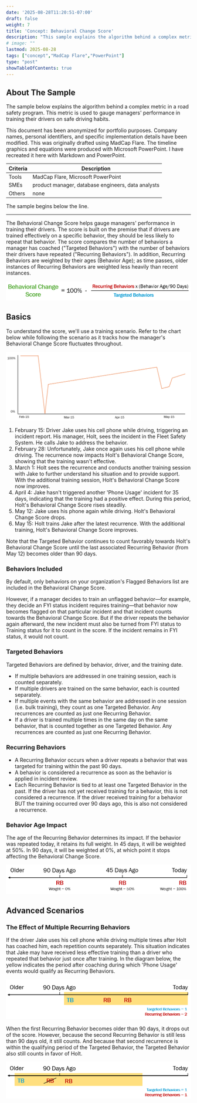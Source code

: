 ```yaml
---
date: '2025-08-28T11:20:51-07:00'
draft: false
weight: 7
title: 'Concept: Behavioral Change Score'
description: "This sample explains the algorithm behind a complex metric in a road safety program."
# image: ""
lastmod: 2025-08-28
tags: ["concept","MadCap Flare","PowerPoint"]
type: "post"
showTableOfContents: true
---
```


## About The Sample

The sample below explains the algorithm behind a complex metric in a road safety program. This metric is used to gauge managers' performance in training their drivers on safe driving habits.

This document has been anonymized for portfolio purposes. Company names, personal identifiers, and specific implementation details have been modified. This was originally drafted using MadCap Flare. The timeline graphics and equations were produced with Microsoft PowerPoint. I have recreated it here with Markdown and PowerPoint.

| Criteria | Description                                        |
|----------|----------------------------------------------------|
| Tools    | MadCap Flare, Microsoft PowerPoint                 |
| SMEs     | product manager, database engineers, data analysts |
| Others   | none                                               |

The sample begins below the line.

---

The Behavioral Change Score helps gauge managers' performance in training their drivers. The score is built on the premise that if drivers are trained effectively on a specific behavior, they should be less likely to repeat that behavior. The score compares the number of behaviors a manager has coached ("Targeted Behaviors") with the number of behaviors their drivers have repeated ("Recurring Behaviors"). In addition, Recurring Behaviors are weighted by their ages (Behavior Age); as time passes, older instances of Recurring Behaviors are weighted less heavily than recent instances.

![Behavioral Change Score equation](/content/samples/CEscore/BCSequation.png)

## Basics

To understand the score, we'll use a training scenario. Refer to the chart below while following the scenario as it tracks how the manager's Behavioral Change Score fluctuates throughout.

![Line graph showing Behavioral Change Score in the given scenario](/content/samples/CEscore/BCSoverview.png)

1. February 15: Driver Jake uses his cell phone while driving, triggering an incident report. His manager, Holt, sees the incident in the Fleet Safety System. He calls Jake to address the behavior.
2. February 28: Unfortunately, Jake once again uses his cell phone while driving. The recurrence now impacts Holt's Behavioral Change Score, showing that the training wasn't effective.
3. March 1: Holt sees the recurrence and conducts another training session with Jake to further understand his situation and to provide support. With the additional training session, Holt's Behavioral Change Score now improves.
4. April 4: Jake hasn't triggered another 'Phone Usage' incident for 35 days, indicating that the training had a positive effect. During this period, Holt's Behavioral Change Score rises steadily.
5. May 12: Jake uses his phone again while driving. Holt's Behavioral Change Score drops.
6. May 15: Holt trains Jake after the latest recurrence. With the additional training, Holt's Behavioral Change Score improves.

Note that the Targeted Behavior continues to count favorably towards Holt's Behavioral Change Score until the last associated Recurring Behavior (from May 12) becomes older than 90 days.

### Behaviors Included

By default, only behaviors on your organization's Flagged Behaviors list are included in the Behavioral Change Score.

However, if a manager decides to train an unflagged behavior—for example, they decide an FYI status incident requires training—that behavior now becomes flagged on that particular incident and that incident counts towards the Behavioral Change Score. But if the driver repeats the behavior again afterward, the new incident must also be turned from FYI status to Training status for it to count in the score. If the incident remains in FYI status, it would not count.

### Targeted Behaviors

Targeted Behaviors are defined by behavior, driver, and the training date.

- If multiple behaviors are addressed in one training session, each is counted separately.
- If multiple drivers are trained on the same behavior, each is counted separately.
- If multiple events with the same behavior are addressed in one session (i.e. bulk training), they count as one Targeted Behavior. Any recurrences are counted as just one Recurring Behavior.
- If a driver is trained multiple times in the same day on the same behavior, that is counted together as one Targeted Behavior. Any recurrences are counted as just one Recurring Behavior.

### Recurring Behaviors

- A Recurring Behavior occurs when a driver repeats a behavior that was targeted for training within the past 90 days.
- A behavior is considered a recurrence as soon as the behavior is applied in incident review.
- Each Recurring Behavior is tied to at least one Targeted Behavior in the past. If the driver has not yet received training for a behavior, this is not considered a recurrence. If the driver received training for a behavior BUT the training occurred over 90 days ago, this is also not considered a recurrence.

### Behavior Age Impact

The age of the Recurring Behavior determines its impact. If the behavior was repeated today, it retains its full weight. In 45 days, it will be weighted at 50%. In 90 days, it will be weighted at 0%, at which point it stops affecting the Behavioral Change Score.

![Chart showing Behavior Age impact](/content/samples/CEscore/BCSage.png)

## Advanced Scenarios

### The Effect of Multiple Recurring Behaviors

If the driver Jake uses his cell phone while driving multiple times after Holt has coached him, each repetition counts separately. This situation indicates that Jake may have received less effective training than a driver who repeated that behavior just once after training. In the diagram below, the yellow indicates the period after coaching during which 'Phone Usage' events would qualify as Recurring Behaviors.

![Chart showing the effect of multiple Recurring Behaviors](/content/samples/CEscore/BCSmulti1.png)

When the first Recurring Behavior becomes older than 90 days, it drops out of the score. However, because the second Recurring Behavior is still less than 90 days old, it still counts. And because that second recurrence is within the qualifying period of the Targeted Behavior, the Targeted Behavior also still counts in favor of Holt.

![Chart showing the effect of multiple Recurring Behaviors](/content/samples/CEscore/BCSmulti2.png)